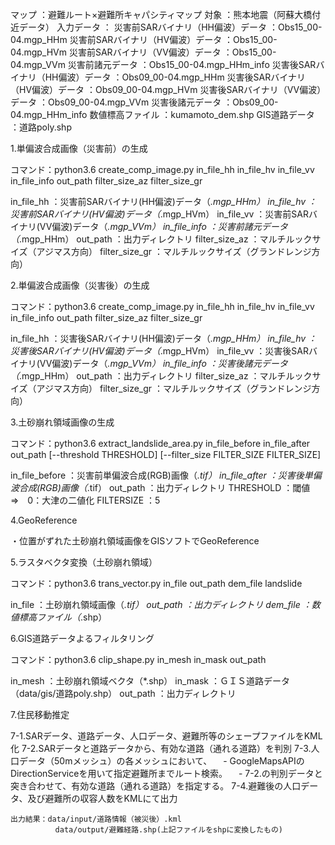 
マップ      ：避難ルート×避難所キャパシティマップ
対象        ：熊本地震（阿蘇大橋付近データ）
入力データ  ：
    災害前SARバイナリ（HH偏波）データ   ：Obs15_00-04.mgp_HHm
    災害前SARバイナリ（HV偏波）データ   ：Obs15_00-04.mgp_HVm
    災害前SARバイナリ（VV偏波）データ   ：Obs15_00-04.mgp_VVm
    災害前諸元データ                    ：Obs15_00-04.mgp_HHm_info
    災害後SARバイナリ（HH偏波）データ   ：Obs09_00-04.mgp_HHm
    災害後SARバイナリ（HV偏波）データ   ：Obs09_00-04.mgp_HVm
    災害後SARバイナリ（VV偏波）データ   ：Obs09_00-04.mgp_VVm
    災害後諸元データ                    ：Obs09_00-04.mgp_HHm_info
    数値標高ファイル                    ：kumamoto_dem.shp
    GIS道路データ                       ：道路poly.shp
    

1.単偏波合成画像（災害前）の生成

コマンド：python3.6 create_comp_image.py in_file_hh in_file_hv in_file_vv in_file_info out_path filter_size_az filter_size_gr

in_file_hh	        ：災害前SARバイナリ(HH偏波)データ（*.mgp_HHm）
in_file_hv	        ：災害前SARバイナリ(HV偏波)データ（*.mgp_HVm）
in_file_vv	        ：災害前SARバイナリ(VV偏波)データ（*.mgp_VVm）
in_file_info	    ：災害前諸元データ（*.mgp_HHm）
out_path	        ：出力ディレクトリ
filter_size_az	    ：マルチルックサイズ（アジマス方向）
filter_size_gr	    ：マルチルックサイズ（グランドレンジ方向）


2.単偏波合成画像（災害後）の生成

コマンド：python3.6 create_comp_image.py in_file_hh in_file_hv in_file_vv in_file_info out_path filter_size_az filter_size_gr

in_file_hh	        ：災害後SARバイナリ(HH偏波)データ（*.mgp_HHm）
in_file_hv	        ：災害後SARバイナリ(HV偏波)データ（*.mgp_HVm）
in_file_vv	        ：災害後SARバイナリ(VV偏波)データ（*.mgp_VVm）
in_file_info	    ：災害後諸元データ（*.mgp_HHm）
out_path	        ：出力ディレクトリ
filter_size_az	    ：マルチルックサイズ（アジマス方向）
filter_size_gr	    ：マルチルックサイズ（グランドレンジ方向）


3.土砂崩れ領域画像の生成

コマンド：python3.6 extract_landslide_area.py in_file_before in_file_after out_path [--threshold THRESHOLD] [--filter_size FILTER_SIZE FILTER_SIZE]

in_file_before		：災害前単偏波合成(RGB)画像（*.tif）
in_file_after		：災害後単偏波合成(RGB)画像（*.tif）
out_path	        ：出力ディレクトリ
THRESHOLD	        ：閾値　⇒　0：大津の二値化
FILTERSIZE	        ：5

4.GeoReference

・位置がずれた土砂崩れ領域画像をGISソフトでGeoReference


5.ラスタベクタ変換（土砂崩れ領域）

コマンド：python3.6 trans_vector.py in_file out_path dem_file landslide

in_file             ：土砂崩れ領域画像（*.tif）
out_path            ：出力ディレクトリ
dem_file            ：数値標高ファイル（*.shp）


6.GIS道路データよるフィルタリング

コマンド：python3.6 clip_shape.py in_mesh in_mask out_path

in_mesh         ：土砂崩れ領域ベクタ（*.shp）
in_mask         ：ＧＩＳ道路データ（data/gis/道路poly.shp）
out_path        ：出力ディレクトリ


7.住民移動推定

7-1.SARデータ、道路データ、人口データ、避難所等のシェープファイルをKML化
7-2.SARデータと道路データから、有効な道路（通れる道路）を判別
7-3.人口データ（50mメッシュ）の各メッシュにおいて、
　- GoogleMapsAPIのDirectionServiceを用いて指定避難所までルート検索。
　- 7-2.の判別データと突き合わせて、有効な道路（通れる道路）を指定する。
7-4.避難後の人口データ、及び避難所の収容人数をKMLにて出力

    出力結果：data/input/道路情報（被災後）.kml
              data/output/避難経路.shp(上記ファイルをshpに変換したもの)

